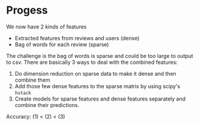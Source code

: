 # Progess
We now have 2 kinds of features
- Extracted features from reviews and users (dense)
- Bag of words for each review (sparse)

The challenge is the bag of words is sparse and could be too large to output to csv. There are basically 3 ways to deal with the combined features:
1. Do dimension reduction on sparse data to make it dense and then combine them
2. Add those few dense features to the sparse matrix by using scipy's `hstack`
3. Create models for sparse features and dense features separately and combine their predictions. 

Accuracy: (1) < (2) < (3)

